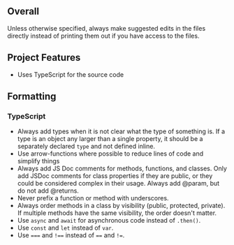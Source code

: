 ## Overall

Unless otherwise specified, always make suggested edits in the files directly instead of printing them out if you have access to the files.

## Project Features

- Uses TypeScript for the source code

## Formatting

### TypeScript

- Always add types when it is not clear what the type of something is. If a type is an object any larger than a single property, it should be a separately declared `type` and not defined inline.
- Use arrow-functions where possible to reduce lines of code and simplify things
- Always add JS Doc comments for methods, functions, and classes. Only add JSDoc comments for class properties if they are public, or they could be considered complex in their usage. Always add @param, but do not add @returns.
- Never prefix a function or method with underscores.
- Always order methods in a class by visibility (public, protected, private). If multiple methods have the same visibility, the order doesn't matter.
- Use `async` and `await` for asynchronous code instead of `.then()`.
- Use `const` and `let` instead of `var`.
- Use `===` and `!==` instead of `==` and `!=`.
